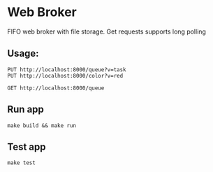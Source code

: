 # Web Broker
  FIFO web broker with file storage. Get requests supports long polling

## Usage:

```
PUT http://localhost:8000/queue?v=task
PUT http://localhost:8000/color?v=red
```

```
GET http://localhost:8000/queue
```

## Run app

```
make build && make run
```

## Test app

```
make test
```
